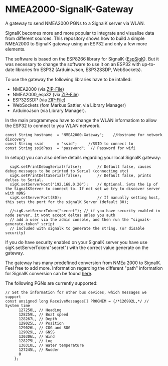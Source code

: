 # NMEA2000-SignalK-Gateway
A gateway to send  NMEA2000 PGNs to a SignalK server via WLAN.

SignalK becomes more and more popular to integrate and visualise data from different sources.
This repository shows how to build a simple NMEA2000 to SignalK gateway using an ESP32 and only a few more elements.

The software is based on the ESP8266 library for SignalK ([EspSigK](https://github.com/mxtommy/EspSigK)). But it was necessary to change the software to use it on an ESP32 with up-to-date libraries fro ESP32 (ArduinoJson, ESP32SSDP, WebSockets).

To use the gateway the following libraries have to be intalled:

- NMEA2000 (via [ZIP-File](https://github.com/ttlappalainen/NMEA2000))
- NMEA2000_esp32 (via [ZIP-File](https://github.com/ttlappalainen/NMEA2000_esp32))
- ESP32SSDP (via [ZIP-File](https://github.com/luc-github/ESP32SSDP))
- WebSockets (fom Markus Sattler, via Library Manager)
- ArduinoJson (via Library Manager).

In the main programmyou have to change the WLAN informatiom to allow the ESP32 to connect to you WLAN netweork.

```
const String hostname  = "NMEA2000-Gateway";    //Hostname for network discovery
const String ssid      = "ssid";     //SSID to connect to
const String ssidPass  = "password";  // Password for wifi
```

In setup() you can also define details regarding your local SignalK gateway:
```
  sigK.setPrintDebugSerial(false);       // Default false, causes debug messages to be printed to Serial (connecting etc) 
  sigK.setPrintDeltaSerial(false);       // Default false, prints deltas to Serial.
  sigK.setServerHost("192.168.0.20");    // Optional. Sets the ip of the SignalKServer to connect to. If not set we try to discover server with mDNS
  sigK.setServerPort(80);                // If manually setting host, this sets the port for the signalK Server (default 80);
  
  //sigK.setServerToken("secret"); // if you have security enabled in node server, it wont accept deltas unles you auth
  // add a user via the admin console, and then run the "signalk-generate-token" script
  // included with signalk to generate the string. (or disable security)
```
If you do have security enabled on your SignalK server you have use sigK.setServerToken("secret") with the correct value generate on the gateway.

The gateway has many predefined conversion from NMEa 2000 to SignalK. Feel free to add more. Information regarding the different "path" information for SignalK conversion can be found [here](https://signalk.org/specification/1.5.0/doc/vesselsBranch.html).

The following PGNs are currently supported:
```
// Set the information for other bus devices, which messages we support
const unsigned long ReceiveMessages[] PROGMEM = {/*126992L,*/ // System time
      127250L, // Heading
      128259L, // Boat speed
      128267L, // Depth
      129025L, // Position
      129026L, // COG and SOG
      129029L, // GNSS
      130306L, // Wind
      128275L, // Log
      130310L, // Water temperature
      127245L, // Rudder
      0
    };
    
 ```
 
 


